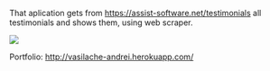 That aplication gets from https://assist-software.net/testimonials  all testimonials and shows them, using web scraper.

<img src="https://github.com/gfx96/Web-Scraper--Assist-testimonials/blob/master/Public/appPreview.PNG">

Portfolio: http://vasilache-andrei.herokuapp.com/

